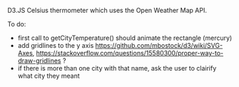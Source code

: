 D3.JS Celsius thermometer which uses the Open Weather Map API. 

To do: 
- first call to getCityTemperature() should animate the rectangle (mercury)
- add gridlines to the y axis https://github.com/mbostock/d3/wiki/SVG-Axes, https://stackoverflow.com/questions/15580300/proper-way-to-draw-gridlines ? 
- if there is more than one city with that name, ask the user to clairify what city they meant 
